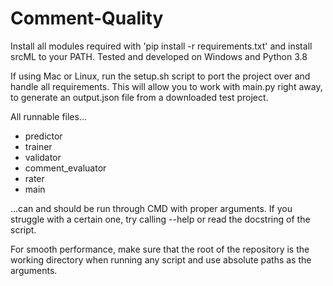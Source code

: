 # Comment-Quality
Install all modules required with 'pip install -r requirements.txt' and install srcML to your PATH. Tested and developed on Windows and Python 3.8

If using Mac or Linux, run the setup.sh script to port the project over and handle all requirements. This will allow you to work with main.py right away, to generate an output.json file from a downloaded test project. 

All runnable files...
- predictor
- trainer
- validator
- comment_evaluator
- rater
- main

...can and should be run through CMD with proper arguments. If you struggle with a certain one, try calling --help or
read the docstring of the script.

For smooth performance, make sure that the root of the repository is the working directory when running any script
and use absolute paths as the arguments.

